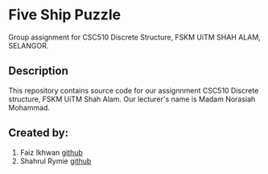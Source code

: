# Five Ship Puzzle
Group assignment for CSC510 Discrete Structure, FSKM UiTM SHAH ALAM, SELANGOR.

## Description 
This repository contains source code for our assignnment 
CSC510 Discrete structure, FSKM UiTM Shah Alam. Our lecturer's name 
is Madam Norasiah Mohammad.

## Created by:
1.	Faiz Ikhwan [github](https://github.com/FaizIkhwan)
2.	Shahrul Rymie [github](https://github.com/shahrymie)
